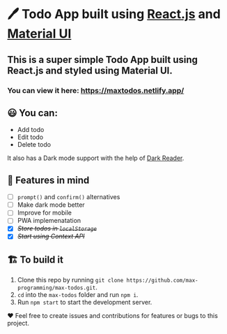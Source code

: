 # 🖊️ Todo App built using [React.js](https://reactjs.org/) and [Material UI](https://material-ui.com/)

## This is a super simple Todo App built using React.js and styled using Material UI.

### You can view it here: https://maxtodos.netlify.app/

## 😃 You can:

- Add todo
- Edit todo
- Delete todo

It also has a Dark mode support with the help of [Dark Reader](https://darkreader.org/).

## 🧠 Features in mind

- [ ] `prompt()` and `confirm()` alternatives
- [ ] Make dark mode better
- [ ] Improve for mobile
- [ ] PWA implemenatation
- [x] ~~_Store todos in `localStorage`_~~
- [x] ~~_Start using Context API_~~

## 🏗️ To build it

1. Clone this repo by running `git clone https://github.com/max-programming/max-todos.git`.
2. `cd` into the `max-todos` folder and run `npm i`.
3. Run `npm start` to start the development server.

❤️ Feel free to create issues and contributions for features or bugs to this project.
